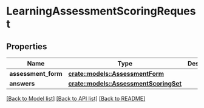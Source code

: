 # LearningAssessmentScoringRequest

## Properties

Name | Type | Description | Notes
------------ | ------------- | ------------- | -------------
**assessment_form** | [**crate::models::AssessmentForm**](AssessmentForm.md) |  | 
**answers** | [**crate::models::AssessmentScoringSet**](AssessmentScoringSet.md) |  | 

[[Back to Model list]](../README.md#documentation-for-models) [[Back to API list]](../README.md#documentation-for-api-endpoints) [[Back to README]](../README.md)


